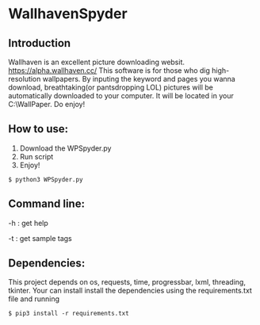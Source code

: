 # WallhavenSpyder
## Introduction
Wallhaven is an excellent picture downloading websit. https://alpha.wallhaven.cc/
This software is for those who dig high-resolution wallpapers. By inputing the keyword and pages you wanna download, breathtaking(or pantsdropping LOL) pictures will be automatically downloaded to your computer. 
It will be located in your C:\WallPaper. 
Do enjoy!

## How to use:
 1. Download the WPSpyder.py
 2. Run script
 3. Enjoy!
   ```
  $ python3 WPSpyder.py
  ```
## Command line:
 -h : get help
 
 -t : get sample tags

## Dependencies:
  This project depends on os, requests, time, progressbar, lxml, threading, tkinter.
  Your can install install the dependencies using the requirements.txt file and running
  ```
  $ pip3 install -r requirements.txt
  ```
  
